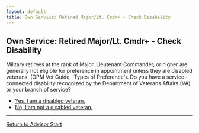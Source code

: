 ```yaml
---
layout: default
title: Own Service: Retired Major/Lt. Cmdr+ - Check Disability
---
```


## Own Service: Retired Major/Lt. Cmdr+ - Check Disability

Military retirees at the rank of Major, Lieutenant Commander, or higher are generally not eligible for preference in appointment unless they are disabled veterans. (OPM Vet Guide, 'Types of Preference'). Do you have a service-connected disability recognized by the Department of Veterans Affairs (VA) or your branch of service?

*   [Yes, I am a disabled veteran.](./ownservice_discharged_honorableconditions.md)
*   [No, I am not a disabled veteran.](./ineligible_retiredmajor_notdisabled.md)

---
[Return to Advisor Start](./start.md)
